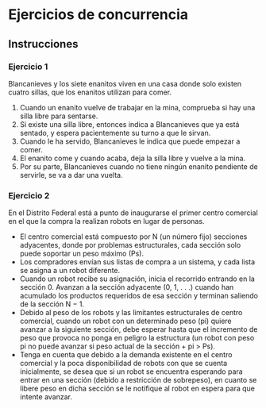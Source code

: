 # Ejercicios de concurrencia
## Instrucciones

### Ejercicio 1

Blancanieves y los siete enanitos viven en una casa donde solo existen cuatro sillas, que los enanitos utilizan para comer.

1. Cuando un enanito vuelve de trabajar en la mina, comprueba si hay una silla libre para sentarse.
2. Si existe una silla libre, entonces indica a Blancanieves que ya está sentado, y espera pacientemente su turno a que le sirvan.
3. Cuando le ha servido, Blancanieves le indica que puede empezar a comer.
4. El enanito come y cuando acaba, deja la silla libre y vuelve a la mina.
5. Por su parte, Blancanieves cuando no tiene ningún enanito pendiente de servirle, se va a dar una vuelta.

### Ejercicio 2

En el Distrito Federal está a punto de inaugurarse el primer centro comercial en el que la compra la realizan robots en lugar de personas.

* El centro comercial está compuesto por N (un número fijo) secciones adyacentes, donde por problemas estructurales, cada sección solo puede soportar un peso máximo (Ps).
* Los compradores envían sus listas de compra a un sistema, y cada lista se asigna a un robot diferente.
* Cuando un robot recibe su asignación, inicia el recorrido entrando en la sección 0. Avanzan a la sección adyacente (0, 1, . . .) cuando han acumulado los productos requeridos de esa sección y terminan saliendo de la sección N − 1.
* Debido al peso de los robots y las limitantes estructurales de centro comercial, cuando un robot con un determinado peso (pi) quiere avanzar a la siguiente sección, debe esperar hasta que el incremento de peso que provoca no ponga en peligro la estructura (un robot con peso pi no puede avanzar si peso actual de la sección + pi > Ps).
* Tenga en cuenta que debido a la demanda existente en el centro comercial y la poca disponibilidad de robots con que se cuenta inicialmente, se desea que si un robot  se encuentra esperando para entrar en una sección (debido a restricción de sobrepeso), en cuanto se libere peso en dicha sección se le notifique al robot en espera para que intente avanzar.